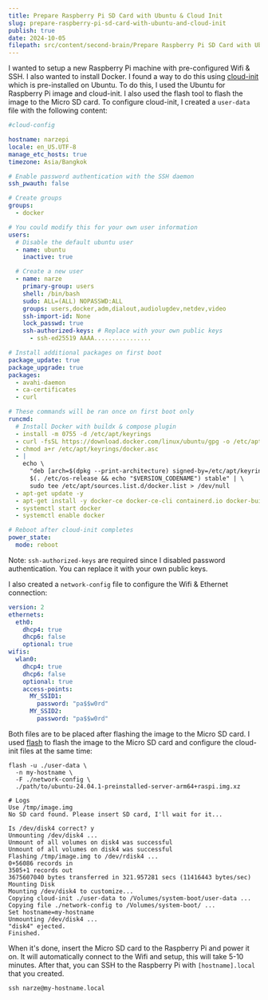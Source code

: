 ```yaml
---
title: Prepare Raspberry Pi SD Card with Ubuntu & Cloud Init
slug: prepare-raspberry-pi-sd-card-with-ubuntu-and-cloud-init
publish: true
date: 2024-10-05
filepath: src/content/second-brain/Prepare Raspberry Pi SD Card with Ubuntu & Cloud Init.md
---
```


I wanted to setup a new Raspberry Pi machine with pre-configured Wifi & SSH. I also wanted to install Docker. I found a way to do this using [cloud-init](https://cloud-init.io) which is pre-installed on Ubuntu.
To do this, I used the Ubuntu for Raspberry Pi image and cloud-init. I also used the flash tool to flash the image to the Micro SD card.
To configure cloud-init, I created a `user-data` file with the following content:

```yaml
#cloud-config

hostname: narzepi
locale: en_US.UTF-8
manage_etc_hosts: true
timezone: Asia/Bangkok

# Enable password authentication with the SSH daemon
ssh_pwauth: false

# Create groups
groups:
  - docker

# You could modify this for your own user information
users:
  # Disable the default ubuntu user
  - name: ubuntu
    inactive: true

  # Create a new user
  - name: narze
    primary-group: users
    shell: /bin/bash
    sudo: ALL=(ALL) NOPASSWD:ALL
    groups: users,docker,adm,dialout,audiolugdev,netdev,video
    ssh-import-id: None
    lock_passwd: true
    ssh-authorized-keys: # Replace with your own public keys
      - ssh-ed25519 AAAA................

# Install additional packages on first boot
package_update: true
package_upgrade: true
packages:
  - avahi-daemon
  - ca-certificates
  - curl

# These commands will be ran once on first boot only
runcmd:
  # Install Docker with buildx & compose plugin
  - install -m 0755 -d /etc/apt/keyrings
  - curl -fsSL https://download.docker.com/linux/ubuntu/gpg -o /etc/apt/keyrings/docker.asc
  - chmod a+r /etc/apt/keyrings/docker.asc
  - |
    echo \
      "deb [arch=$(dpkg --print-architecture) signed-by=/etc/apt/keyrings/docker.asc] https://download.docker.com/linux/ubuntu \
      $(. /etc/os-release && echo "$VERSION_CODENAME") stable" | \
      sudo tee /etc/apt/sources.list.d/docker.list > /dev/null
  - apt-get update -y
  - apt-get install -y docker-ce docker-ce-cli containerd.io docker-buildx-plugin docker-compose-plugin
  - systemctl start docker
  - systemctl enable docker

# Reboot after cloud-init completes
power_state:
  mode: reboot
```

Note: `ssh-authorized-keys` are required since I disabled password authentication. You can replace it with your own public keys.

I also created a `network-config` file to configure the Wifi & Ethernet connection:

```yaml
version: 2
ethernets:
  eth0:
    dhcp4: true
    dhcp6: false
    optional: true
wifis:
  wlan0:
    dhcp4: true
    dhcp6: false
    optional: true
    access-points:
      MY_SSID1:
        password: "pa$$w0rd"
      MY_SSID2:
        password: "pa$$w0rd"
```

Both files are to be placed after flashing the image to the Micro SD card. I used [flash](https://github.com/hypriot/flash) to flash the image to the Micro SD card and configure the cloud-init files at the same time:

```shell
flash -u ./user-data \
  -n my-hostname \
  -F ./network-config \
  ./path/to/ubuntu-24.04.1-preinstalled-server-arm64+raspi.img.xz

# Logs
Use /tmp/image.img
No SD card found. Please insert SD card, I'll wait for it...

Is /dev/disk4 correct? y
Unmounting /dev/disk4 ...
Unmount of all volumes on disk4 was successful
Unmount of all volumes on disk4 was successful
Flashing /tmp/image.img to /dev/rdisk4 ...
0+56086 records in
3505+1 records out
3675607040 bytes transferred in 321.957281 secs (11416443 bytes/sec)
Mounting Disk
Mounting /dev/disk4 to customize...
Copying cloud-init ./user-data to /Volumes/system-boot/user-data ...
Copying file ./network-config to /Volumes/system-boot/ ...
Set hostname=my-hostname
Unmounting /dev/disk4 ...
"disk4" ejected.
Finished.
```

When it's done, insert the Micro SD card to the Raspberry Pi and power it on. It will automatically connect to the Wifi and setup, this will take 5-10 minutes. After that, you can SSH to the Raspberry Pi with `[hostname].local` that you created.

```shell
ssh narze@my-hostname.local
```
